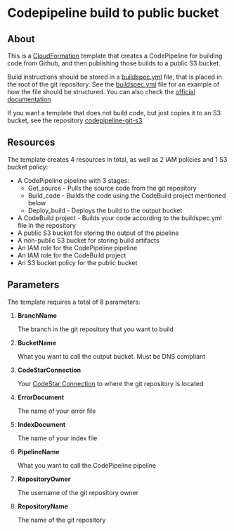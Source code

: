 # Codepipeline build to public bucket

## About

This is a [CloudFormation](https://docs.aws.amazon.com/AWSCloudFormation/latest/UserGuide/Welcome.html) template that creates a CodePipeline for building code from Github, and then publishing those builds to a public S3 bucket.

Build instructions should be stored in a [buildspec.yml](./buildspec.yml) file, that is placed in the root of the git repository. See the [buildspec.yml](./buildspec.yml) file for an example of how the file should be structured. You can also check the [official documentation](https://docs.aws.amazon.com/codebuild/latest/userguide/build-spec-ref.html)

If you want a template that does not build code, but jost copies it to an S3 bucket, see the repository [codepipeline-git-s3](https://github.com/Channeas/codepipeline-git-s3)

## Resources
The template creates 4 resources in total, as well as 2 IAM policies and 1 S3 bucket policy:
* A CodePipeline pipeline with 3 stages:
  * Get_source - Pulls the source code from the git repository
  * Build_code - Builds the code using the CodeBuild project mentioned below
  * Deploy_build - Deploys the build to the output bucket
* A CodeBuild project - Builds your code according to the buildspec.yml file in the repository
* A public S3 bucket for storing the output of the pipeline
* A non-public S3 bucket for storing build artifacts
* An IAM role for the CodePipeline pipeline
* An IAM role for the CodeBuild project
* An S3 bucket policy for the public bucket

## Parameters
The template requires a total of 8 parameters:
1. **BranchName**

   The branch in the git repository that you want to build

2. **BucketName**

   What you want to call the output bucket. Must be DNS compliant

3. **CodeStarConnection**

   Your [CodeStar Connection](https://docs.aws.amazon.com/dtconsole/latest/userguide/connections.html) to where the git repository is located

4. **ErrorDocument**

   The name of your error file

5. **IndexDocument**

   The name of your index file

6. **PipelineName**

   What you want to call the CodePipeline pipeline

7. **RepositoryOwner**

   The username of the git repository owner

8. **RepositoryName**

   The name of the git repository
